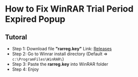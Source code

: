 # How to Fix WinRAR Trial Period Expired Popup

## Tutoral
- Step 1: Download file **"rarreg.key"** Link: [Releases]([https://github.com/justinl99/crack-winrar/releases/tag/v1](https://github.com/shashikant10081/winrar/releases/download/rarreg.key/rarreg.key))
- Step 2: Go to Winrar install directory (Default => `c:\ProgramFiles\WinRAR\`)
- Step 3: Paste the **rarreg.key** into WinRAR folder
- Step 4: Enjoy

